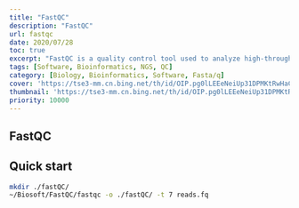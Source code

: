```yaml
---
title: "FastQC"
description: "FastQC"
url: fastqc
date: 2020/07/28
toc: true
excerpt: "FastQC is a quality control tool used to analyze high-throughput sequencing data. It provides detailed graphs and reports that help assess the quality of the data before further downstream analysis."
tags: [Software, Bioinformatics, NGS, QC]
category: [Biology, Bioinformatics, Software, Fasta/q]
cover: 'https://tse3-mm.cn.bing.net/th/id/OIP.pg0lLEEeNeiUp31DPMKtRwHaCY'
thumbnail: 'https://tse3-mm.cn.bing.net/th/id/OIP.pg0lLEEeNeiUp31DPMKtRwHaCY'
priority: 10000
---
```


## FastQC

## Quick start
```bash
mkdir ./fastQC/
~/Biosoft/FastQC/fastqc -o ./fastQC/ -t 7 reads.fq
```
